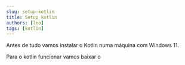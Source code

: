 ```yaml
---
slug: setup-kotlin
title: Setup kotlin
authors: [leo]
tags: [kotlin]
---
```


Antes de tudo vamos instalar o Kotlin numa máquina com Windows 11.

<!-- truncate -->

Para o kotlin funcionar vamos baixar o 